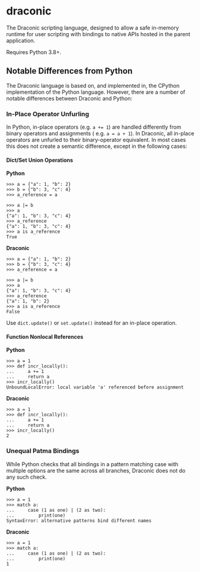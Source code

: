 # draconic

The Draconic scripting language, designed to allow a safe in-memory runtime for user scripting with bindings to
native APIs hosted in the parent application.

Requires Python 3.8+.

## Notable Differences from Python

The Draconic language is based on, and implemented in, the CPython implementation of the Python language. However, there
are a number of notable differences between Draconic and Python:

### In-Place Operator Unfurling

In Python, in-place operators (e.g. `a += 1`) are handled differently from binary operators and assignments (
e.g. `a = a + 1`). In Draconic, all in-place operators are unfurled to their binary-operator equivalent. In most cases
this does not create a semantic difference, except in the following cases:

#### Dict/Set Union Operations

**Python**

```pycon
>>> a = {"a": 1, "b": 2}
>>> b = {"b": 3, "c": 4}
>>> a_reference = a

>>> a |= b
>>> a
{"a": 1, "b": 3, "c": 4}
>>> a_reference
{"a": 1, "b": 3, "c": 4}
>>> a is a_reference
True
```

**Draconic**

```pycon
>>> a = {"a": 1, "b": 2}
>>> b = {"b": 3, "c": 4}
>>> a_reference = a

>>> a |= b
>>> a
{"a": 1, "b": 3, "c": 4}
>>> a_reference
{"a": 1, "b": 2}
>>> a is a_reference
False
```

Use `dict.update()` or `set.update()` instead for an in-place operation.

#### Function Nonlocal References

**Python**

```pycon
>>> a = 1
>>> def incr_locally():
...     a += 1
...     return a
>>> incr_locally()
UnboundLocalError: local variable 'a' referenced before assignment
```

**Draconic**

```pycon
>>> a = 1
>>> def incr_locally():
...     a += 1
...     return a
>>> incr_locally()
2
```

### Unequal Patma Bindings

While Python checks that all bindings in a pattern matching case with multiple options are the same across all branches,
Draconic does not do any such check.

**Python**

```pycon
>>> a = 1
>>> match a:
...     case (1 as one) | (2 as two):
...         print(one)
SyntaxError: alternative patterns bind different names
```

**Draconic**

```pycon
>>> a = 1
>>> match a:
...     case (1 as one) | (2 as two):
...         print(one)
1
```
